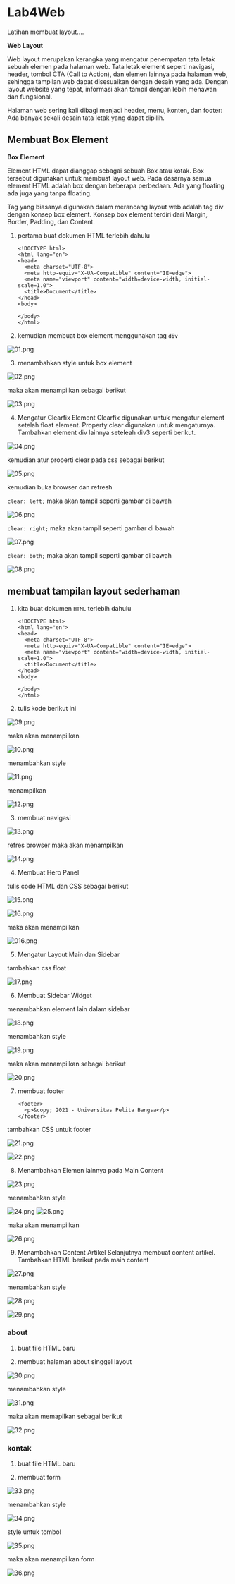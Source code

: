 # Lab4Web

Latihan membuat layout....

**Web Layout**

Web layout merupakan kerangka yang mengatur penempatan tata letak sebuah elemen pada halaman web. Tata letak element seperti navigasi, header, tombol CTA (Call to Action), dan elemen lainnya pada halaman web, sehingga tampilan web dapat disesuaikan dengan desain yang ada. Dengan layout website yang tepat, informasi akan tampil dengan lebih menawan dan fungsional.

Halaman web sering kali dibagi menjadi header, menu, konten, dan footer: Ada banyak sekali desain tata letak yang dapat dipilih.

## Membuat Box Element

**Box Element**

Element HTML dapat dianggap sebagai sebuah Box atau kotak. Box tersebut digunakan untuk membuat layout web. Pada dasarnya semua element HTML adalah box dengan beberapa perbedaan. Ada yang floating ada juga yang tanpa floating.

Tag yang biasanya digunakan dalam merancang layout web adalah tag div dengan konsep box element. Konsep box element terdiri dari Margin, Border, Padding, dan Content.

1.  pertama buat dokumen HTML terlebih dahulu

        <!DOCTYPE html>
        <html lang="en">
        <head>
          <meta charset="UTF-8">
          <meta http-equiv="X-UA-Compatible" content="IE=edge">
          <meta name="viewport" content="width=device-width, initial-scale=1.0">
          <title>Document</title>
        </head>
        <body>

        </body>
        </html>

2.  kemudian membuat box element menggunakan tag `div`

![01.png](img/01.png)

3. menambahkan style untuk box element

![02.png](img/02.png)

maka akan menampilkan sebagai berikut

![03.png](img/03.png)

4. Mengatur Clearfix Element
   Clearfix digunakan untuk mengatur element setelah float element. Property clear digunakan untuk mengaturnya.
   Tambahkan element div lainnya seteleah div3 seperti berikut.

![04.png](img/04.png)

kemudian atur properti clear pada css sebagai berikut

![05.png](img/05.png)

kemudian buka browser dan refresh

`clear: left;`
maka akan tampil seperti gambar di bawah

![06.png](img/06.png)

`clear: right;`
maka akan tampil seperti gambar di bawah

![07.png](img/07.png)

`clear: both;`
maka akan tampil seperti gambar di bawah

![08.png](img/08.png)

## membuat tampilan layout sederhaman

1.  kita buat dokumen `HTML` terlebih dahulu

        <!DOCTYPE html>
        <html lang="en">
        <head>
          <meta charset="UTF-8">
          <meta http-equiv="X-UA-Compatible" content="IE=edge">
          <meta name="viewport" content="width=device-width, initial-scale=1.0">
          <title>Document</title>
        </head>
        <body>

        </body>
        </html>

2.  tulis kode berikut ini

![09.png](img/09.png)

maka akan menampilkan

![10.png](img/10.png)

menambahkan style

![11.png](img/11.png)

menampilkan

![12.png](img/12.png)

3. membuat navigasi

![13.png](img/13.png)

refres browser maka akan menampilkan

![14.png](img/14.png)

4. Membuat Hero Panel

tulis code HTML dan CSS sebagai berikut

![15.png](img/15.png)

![16.png](img/16.png)

maka akan menampilkan

![016.png](img/016.png)

5. Mengatur Layout Main dan Sidebar

tambahkan css float

![17.png](img/17.png)

6. Membuat Sidebar Widget

menambahkan element lain dalam sidebar

![18.png](img/18.png)

menambahkan style

![19.png](img/19.png)

maka akan menampilkan sebagai berikut

![20.png](img/20.png)

7.  membuat footer

        <footer>
          <p>&copy; 2021 - Universitas Pelita Bangsa</p>
        </footer>

tambahkan CSS untuk footer

![21.png](img/21.png)

![22.png](img/22.png)

8. Menambahkan Elemen lainnya pada Main Content

![23.png](img/23.png)

menambahkan style

![24.png](img/24.png)
![25.png](img/25.png)

maka akan menampilkan

![26.png](img/26.png)

9. Menambahkan Content Artikel
   Selanjutnya membuat content artikel. Tambahkan HTML berikut pada main content

![27.png](img/27.png)

menambahkan style

![28.png](img/28.png)

![29.png](img/29.png)

### about

1. buat file HTML baru

2. membuat halaman about singgel layout

![30.png](img/30.png)

menambahkan style

![31.png](img/31.png)

maka akan memapilkan sebagai berikut

![32.png](img/32.png)

### kontak

1. buat file HTML baru

2. membuat form

![33.png](img/33.png)

menambahkan style

![34.png](img/34.png)

style untuk tombol

![35.png](img/35.png)

maka akan menampilkan form

![36.png](img/36.png)
